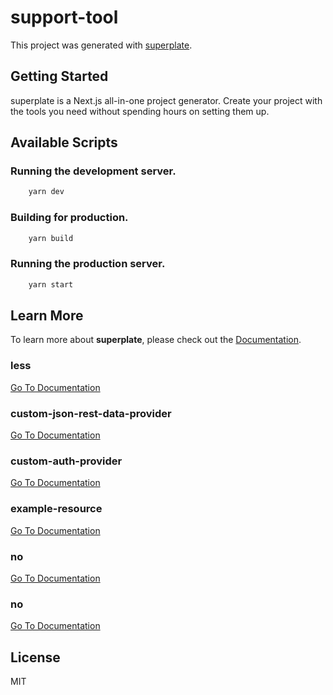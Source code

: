 # support-tool


This project was generated with [superplate](https://github.com/pankod/superplate).

## Getting Started

superplate is a Next.js all-in-one project generator. Create your project with the tools you need without spending hours on setting them up.

## Available Scripts

### Running the development server.

```bash
    yarn dev
```

### Building for production.

```bash
    yarn build
```

### Running the production server.

```bash
    yarn start
```

## Learn More

To learn more about **superplate**, please check out the [Documentation](https://github.com/pankod/superplate).


### **less**



[Go To Documentation]()


### **custom-json-rest-data-provider**



[Go To Documentation]()


### **custom-auth-provider**



[Go To Documentation]()


### **example-resource**



[Go To Documentation]()


### **no**



[Go To Documentation]()


### **no**



[Go To Documentation]()



## License

MIT
